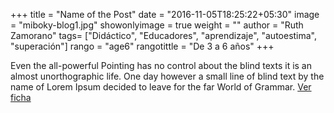 +++
title = "Name of the Post"
date = "2016-11-05T18:25:22+05:30"
image = "miboky-blog1.jpg"
showonlyimage = true
weight = ""
author = "Ruth Zamorano"
tags= ["Didáctico", "Educadores", "aprendizaje", "autoestima", "superación"]
rango = "age6"
rangotittle = "De 3 a 6 años"
+++

Even the all-powerful Pointing has no control about the blind texts it is an almost unorthographic life. One day however a small line of blind text by the name of Lorem Ipsum decided to leave for the far World of Grammar.
[Ver ficha](https://miboky.es/libros/informacion/El-faro-de-los-corazones-extraviados-_-265)

<!--more-->
